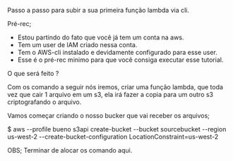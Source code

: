 Passo a passo para subir a sua primeira função lambda via cli.

Pré-rec;

- Estou partindo do fato que você já tem um conta na aws.
- Tem um user de IAM criado nessa conta.
- Tem o AWS-cli instalado e devidamente configurado para esse user.
- Esse é o pré-rec minimo para que você consiga executar esse tutorial.

O que será feito ?

Com os comando a seguir nós iremos, criar uma função lambda, que toda vez que cair 1 arquivo em um
s3, ela irá fazer a copia para um outro s3 criptografando o arquivo.

Vamos começar criando o nosso bucker que vai receber os arquivos;

$ aws --profile bueno  s3api create-bucket --bucket sourcebucket --region us-west-2 --create-bucket-configuration LocationConstraint=us-west-2

OBS; Terminar de alocar os comando aqui.
